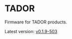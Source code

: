 # TADOR

Firmware for TADOR products.

Latest version: [v0.1.9-503](https://github.com/surixArg/tador/tree/main/v0.1.9-503)
